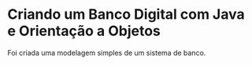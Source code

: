 # Criando um Banco Digital com Java e Orientação a Objetos

Foi criada uma modelagem simples de um sistema de banco.
